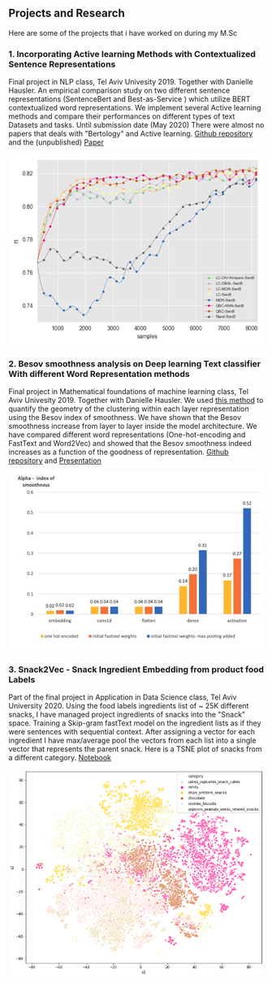 ## Projects and Research
Here are some of the projects that  i have worked on during my M.Sc 




### 1. Incorporating Active learning Methods with Contextualized Sentence Representations 
Final project in NLP class, Tel Aviv Univesity 2019. Together with Danielle Hausler.
An empirical comparison study on two different sentence representations (SentenceBert and Best-as-Service ) which utilize BERT contextualized word representations. We implement several Active learning methods and compare their performances on different types of text Datasets and tasks. Until submission date (May 2020) There were almost no papers that deals with "Bertology" and Active learning. [Github repository](https://github.com/daniellehausler/nlp_active_learning)  and the (unpublished) [Paper](https://github.com/katzurik/katzurik.github.io/blob/main/NLP_katz_hausler.pdf)

![Image](https://github.com/katzurik/katzurik.github.io/blob/main/images/mr_f1_SenB.png?raw=true)

### 2. Besov smoothness analysis on Deep learning Text classifier With different Word Representation methods
Final project in Mathematical foundations of machine learning class, Tel Aviv Univesity 2019. Together with Danielle Hausler.
We used [this method](https://arxiv.org/abs/1710.03263) to quantify the geometry of the clustering within each layer representation using the Besov index of smoothness.
We have shown that the Besov smoothness increase from layer to layer inside the model architecture. We have compared different word representations (One-hot-encoding and FastText and Word2Vec) and showed that the Besov smoothness indeed increases as a function of the goodness of representation. [Github repository](https://github.com/katzurik/NLP_besov_smoothness) and [Presentation](https://github.com/katzurik/katzurik.github.io/blob/main/function%20space%20analysis%20of%20NLP%20models.pdf)

![Image](https://github.com/katzurik/katzurik.github.io/blob/main/images/besov.jpeg?raw=true)


### 3. Snack2Vec - Snack Ingredient Embedding from product food Labels
Part of the final project in Application in Data Science class, Tel Aviv University 2020. Using the food labels ingredients list of ~ 25K different snacks, I have managed project ingredients of snacks into the "Snack" space. Training a Skip-gram fastText model on the ingredient lists as if they were sentences with sequential context. After assigning a vector for each ingredient I have max/average pool the vectors from each list into a single vector that represents the parent snack. Here is a TSNE plot of snacks from a different category. [Notebook](https://github.com/katzurik/katzurik.github.io/blob/main/notebooks/Models.ipynb)

![Image](https://github.com/katzurik/katzurik.github.io/blob/main/images/snack2vec.png?raw=true)

